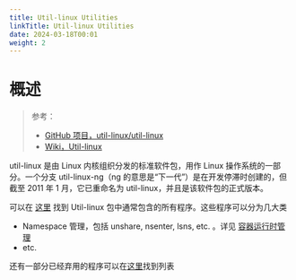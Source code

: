 ```yaml
---
title: Util-linux Utilities
linkTitle: Util-linux Utilities
date: 2024-03-18T00:01
weight: 2
---
```


# 概述

> 参考：
>
> - [GitHub 项目，util-linux/util-linux](https://github.com/util-linux/util-linux)
> - [Wiki，Util-linux](https://en.wikipedia.org/wiki/Util-linux)

util-linux 是由 Linux 内核组织分发的标准软件包，用作 Linux 操作系统的一部分。一个分支 util-linux-ng（ng 的意思是“下一代”）是在开发停滞时创建的，但截至 2011 年 1 月，它已重命名为 util-linux，并且是该软件包的正式版本。

可以在 [这里](https://en.wikipedia.org/wiki/Util-linux#Included) 找到 Util-linux 包中通常包含的所有程序。这些程序可以分为几大类

- Namespace 管理，包括 unshare, nsenter, lsns, etc. 。详见 [容器运行时管理](docs/10.云原生/Containerization%20implementation/容器管理/容器运行时管理/容器运行时管理.md)
- etc.

还有一部分已经弃用的程序可以在[这里](https://en.wikipedia.org/wiki/Util-linux#Removed)找到列表